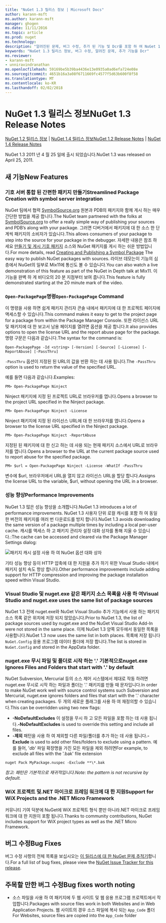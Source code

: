 ```yaml
---
title: "NuGet 1.3 릴리스 정보 | Microsoft Docs"
author: karann-msft
ms.author: karann-msft
manager: ghogen
ms.date: 11/11/2016
ms.topic: article
ms.prod: nuget
ms.technology: 
description: "알려진된 문제, 버그 수정, 추가 된 기능 및 Dcr를 포함 하 여 NuGet 1.3에 대 한 릴리스 정보입니다."
keywords: "NuGet 1.3 릴리스 정보, 버그 수정, 알려진 문제, 추가 기능을 Dcr"
ms.reviewer:
- karann-msft
- unniravindranathan
ms.openlocfilehash: 59169be5b39ba4436e13e0935a0ad6efa724e08e
ms.sourcegitcommit: 4651b16a3a08f6711669fc4577f5d63b600f8f58
ms.translationtype: MT
ms.contentlocale: ko-KR
ms.lasthandoff: 02/02/2018
---
```

# <a name="nuget-13-release-notes"></a><span data-ttu-id="3d953-104">NuGet 1.3 릴리스 정보</span><span class="sxs-lookup"><span data-stu-id="3d953-104">NuGet 1.3 Release Notes</span></span>

<span data-ttu-id="3d953-105">[NuGet 1.2 릴리스 정보](../release-notes/nuget-1.2.md) | [NuGet 1.4 릴리스 정보](../release-notes/nuget-1.4.md)</span><span class="sxs-lookup"><span data-stu-id="3d953-105">[NuGet 1.2 Release Notes](../release-notes/nuget-1.2.md) | [NuGet 1.4 Release Notes](../release-notes/nuget-1.4.md)</span></span>

<span data-ttu-id="3d953-106">NuGet 1.3 2011 년 4 월 25 일에 출시 되었습니다.</span><span class="sxs-lookup"><span data-stu-id="3d953-106">NuGet 1.3 was released on April 25, 2011.</span></span>

## <a name="new-features"></a><span data-ttu-id="3d953-107">새 기능</span><span class="sxs-lookup"><span data-stu-id="3d953-107">New Features</span></span>

### <a name="streamlined-package-creation-with-symbol-server-integration"></a><span data-ttu-id="3d953-108">기호 서버 통합 된 간편한 패키지 만들기</span><span class="sxs-lookup"><span data-stu-id="3d953-108">Streamlined Package Creation with symbol server integration</span></span>

<span data-ttu-id="3d953-109">NuGet 팀에서 협력 [SymbolSource.org](http://www.symbolsource.org/) 원본과 PDB의 패키지와 함께 게시 하는 매우 간단한 방법을 제공 합니다.</span><span class="sxs-lookup"><span data-stu-id="3d953-109">The NuGet team partnered with the folks at [SymbolSource.org](http://www.symbolsource.org/) to offer a really simple way of publishing your sources and PDB’s along with your package.</span></span> <span data-ttu-id="3d953-110">그러면 디버거에서 패키지에 대 한 소스 한 단계씩 패키지의 소비자가 있습니다.</span><span class="sxs-lookup"><span data-stu-id="3d953-110">This allows consumers of your package to step into the source for your package in the debugger.</span></span> <span data-ttu-id="3d953-111">자세한 내용은 참조 하세요 [만들기 및 게시 기호 패키지](../create-packages/symbol-packages.md) 소스와 NuGet 패키지를 게시 하는 쉬운 방법입니다.</span><span class="sxs-lookup"><span data-stu-id="3d953-111">For more details, read [Creating and Publishing a Symbol Package](../create-packages/symbol-packages.md) The easy way to publish NuGet packages with sources.</span></span> <span data-ttu-id="3d953-112">라이브 데모는이 기능의 심층에서 NuGet의 일부로 Mix11에 통신도 볼 수 있습니다.</span><span class="sxs-lookup"><span data-stu-id="3d953-112">You can also watch a live demonstration of this feature as part of the NuGet in Depth talk at Mix11.</span></span> <span data-ttu-id="3d953-113">이 기능을 완벽 하 게 비디오의 20 분 지점부터 보여 줍니다.</span><span class="sxs-lookup"><span data-stu-id="3d953-113">This feature is fully demonstrated starting at the 20 minute mark of the video.</span></span>

### <a name="open-packagepage-command"></a><span data-ttu-id="3d953-114">`Open-PackagePage`명령</span><span class="sxs-lookup"><span data-stu-id="3d953-114">`Open-PackagePage` Command</span></span>

<span data-ttu-id="3d953-115">이 명령을 사용 하면 쉽게 패키지 관리자 콘솔 내에서 패키지에 대 한 프로젝트 페이지에 액세스할 수 있습니다.</span><span class="sxs-lookup"><span data-stu-id="3d953-115">This command makes it easy to get to the project page for a package from within the Package Manager Console.</span></span> <span data-ttu-id="3d953-116">또한 라이선스 URL 및 패키지에 대 한 보고서 남용 페이지를 열려면 옵션을 제공 합니다.</span><span class="sxs-lookup"><span data-stu-id="3d953-116">It also provides options to open the license URL and the report abuse page for the package.</span></span>
<span data-ttu-id="3d953-117">명령 구문은 다음과 같습니다.</span><span class="sxs-lookup"><span data-stu-id="3d953-117">The syntax for the command is:</span></span>

    Open-PackagePage -Id <string> [-Version] [-Source] [-License] [-ReportAbuse] [-PassThru]

<span data-ttu-id="3d953-118">`-PassThru` 옵션이 지정된 된 URL의 값을 반환 하는 데 사용 됩니다.</span><span class="sxs-lookup"><span data-stu-id="3d953-118">The `-PassThru` option is used to return the value of the specified URL.</span></span>

<span data-ttu-id="3d953-119">예를 들면 다음과 같습니다.</span><span class="sxs-lookup"><span data-stu-id="3d953-119">Examples:</span></span>

    PM> Open-PackagePage Ninject

<span data-ttu-id="3d953-120">Ninject 패키지에 지정 된 프로젝트 URL로 브라우저를 엽니다.</span><span class="sxs-lookup"><span data-stu-id="3d953-120">Opens a browser to the project URL specified in the Ninject package.</span></span>

    PM> Open-PackagePage Ninject -License

<span data-ttu-id="3d953-121">Ninject 패키지에 지정 된 라이선스 URL에 대 한 브라우저를 엽니다.</span><span class="sxs-lookup"><span data-stu-id="3d953-121">Opens a browser to the license URL specified in the Ninject package.</span></span>

    PM> Open-PackagePage Ninject -ReportAbuse

<span data-ttu-id="3d953-122">지정된 된 패키지에 대 한 신고 하는 데 사용 되는 현재 패키지 소스에서 URL로 브라우저를 엽니다.</span><span class="sxs-lookup"><span data-stu-id="3d953-122">Opens a browser to the URL at the current package source used to report abuse for the specified package.</span></span>

    PM> $url = Open-PackagePage Ninject -License -WhatIf -PassThru

<span data-ttu-id="3d953-123">변수에 $url, 브라우저에서 URL을 열지 않고 라이선스 URL을 할당 합니다.</span><span class="sxs-lookup"><span data-stu-id="3d953-123">Assigns the license URL to the variable, $url, without opening the URL in a browser.</span></span>

### <a name="performance-improvements"></a><span data-ttu-id="3d953-124">성능 향상</span><span class="sxs-lookup"><span data-stu-id="3d953-124">Performance Improvements</span></span>

<span data-ttu-id="3d953-125">NuGet 1.3 많은 성능 향상을 소개합니다.</span><span class="sxs-lookup"><span data-stu-id="3d953-125">NuGet 1.3 introduces a lot of performance improvements.</span></span> <span data-ttu-id="3d953-126">NuGet 1.3 사용자 단위 로컬 캐시를 포함 하 여 동일한 버전의 패키지를 여러 번 다운로드를 방지 합니다.</span><span class="sxs-lookup"><span data-stu-id="3d953-126">NuGet 1.3 avoids downloading the same version of a package multiple times by including a local per-user cache.</span></span> <span data-ttu-id="3d953-127">캐시를 액세스 하 고 패키지 관리자 설정 대화 상자를 통해 지울 수 있습니다.:</span><span class="sxs-lookup"><span data-stu-id="3d953-127">The cache can be accessed and cleared via the Package Manager Settings dialog:</span></span>

![패키지 캐시 설정 사용 하 여 NuGet 옵션 대화 상자](./media/nuget-options.png)

<span data-ttu-id="3d953-129">기타 성능 향상 등이 HTTP 압축에 대 한 지원을 추가 하기 위한 Visual Studio 내에서 패키지 설치 속도 향상 합니다.</span><span class="sxs-lookup"><span data-stu-id="3d953-129">Other performance improvements include adding support for HTTP compression and improving the package installation speed within Visual Studio.</span></span>

### <a name="visual-studio-and-nugetexe-uses-the-same-list-of-package-sources"></a><span data-ttu-id="3d953-130">Visual Studio 및 nuget.exe 같은 패키지 소스 목록을 사용 하 여</span><span class="sxs-lookup"><span data-stu-id="3d953-130">Visual Studio and nuget.exe uses the same list of package sources</span></span>

<span data-ttu-id="3d953-131">NuGet 1.3 전에 nuget.exe와 NuGet Visual Studio 추가 기능에서 사용 하는 패키지 소스 목록 같은 위치에 저장 되지 않았습니다.</span><span class="sxs-lookup"><span data-stu-id="3d953-131">Prior to NuGet 1.3, the list of package sources used by nuget.exe and the NuGet Visual Studio Add-In were not stored in the same place.</span></span> <span data-ttu-id="3d953-132">이제 NuGet 1.3 양쪽 모두에서 동일한 목록을 사용합니다.</span><span class="sxs-lookup"><span data-stu-id="3d953-132">NuGet 1.3 now uses the same list in both places.</span></span> <span data-ttu-id="3d953-133">목록에 저장 됩니다 `NuGet.Config` 응용 프로그램 데이터 폴더에 저장 합니다.</span><span class="sxs-lookup"><span data-stu-id="3d953-133">The list is stored in `NuGet.Config` and stored in the AppData folder.</span></span>

### <a name="nugetexe-ignores-files-and-folders-that-start-with--by-default"></a><span data-ttu-id="3d953-134">nuget.exe 무시 파일 및 폴더로 시작 하는 '.' 기본적으로</span><span class="sxs-lookup"><span data-stu-id="3d953-134">nuget.exe Ignores Files and Folders that start with '.' by default</span></span>

<span data-ttu-id="3d953-135">NuGet Subversion, Mercurial 등의 소스 제어 시스템에서 제대로 작동 하려면 nuget.exe 무시로 시작 하는 파일과 폴더는 '.' 패키지를 만들 때 문자입니다.</span><span class="sxs-lookup"><span data-stu-id="3d953-135">In order to make NuGet work well with source control systems such Subversion and Mercurial, nuget.exe ignores folders and files that start with the '.' character when creating packages.</span></span> <span data-ttu-id="3d953-136">두 개의 새로운 플래그를 사용 하 여 재정의할 수 있습니다.</span><span class="sxs-lookup"><span data-stu-id="3d953-136">This can be overridden using two new flags:</span></span>

* <span data-ttu-id="3d953-137">__-NoDefaultExcludes__ 이 설정을 무시 하 고 모든 파일을 포함 하는 데 사용 됩니다.</span><span class="sxs-lookup"><span data-stu-id="3d953-137">__-NoDefaultExcludes__ is used to override this setting and include all files.</span></span>
* <span data-ttu-id="3d953-138">__-제외__ 패턴을 사용 하 여 제외할 다른 파일/폴더를 추가 하는 데 사용 됩니다.</span><span class="sxs-lookup"><span data-stu-id="3d953-138">__-Exclude__ is used to add other files/folders to exclude using a pattern.</span></span> <span data-ttu-id="3d953-139">예를 들어, '_db_' 파일 확장명을 가진 모든 파일을 제외 하려면</span><span class="sxs-lookup"><span data-stu-id="3d953-139">For example, to exclude all files with the '.bak' file extension</span></span>

```
nuget Pack MyPackage.nuspec -Exclude **\*.bak
```  

<span data-ttu-id="3d953-140">_참고: 패턴은 기본적으로 재귀적입니다._</span><span class="sxs-lookup"><span data-stu-id="3d953-140">_Note: the pattern is not recursive by default._</span></span>

### <a name="support-for-wix-projects-and-the-net-micro-framework"></a><span data-ttu-id="3d953-141">WiX 프로젝트 및.NET 마이크로 프레임 워크에 대 한 지원</span><span class="sxs-lookup"><span data-stu-id="3d953-141">Support for WiX Projects and the .NET Micro Framework</span></span>

<span data-ttu-id="3d953-142">커뮤니티 기여 덕분에 NuGet에 WiX 프로젝트 형식 뿐만 아니라.NET 마이크로 프레임 워크에 대 한 지원이 포함 됩니다.</span><span class="sxs-lookup"><span data-stu-id="3d953-142">Thanks to community contributions, NuGet includes support for WiX project types as well as the .NET Micro Framework.</span></span>

## <a name="bug-fixes"></a><span data-ttu-id="3d953-143">버그 수정</span><span class="sxs-lookup"><span data-stu-id="3d953-143">Bug Fixes</span></span>

<span data-ttu-id="3d953-144">버그 수정 사항의 전체 목록을 보십시오는 [이 릴리스에 대 한 NuGet 문제 추적기](http://nuget.codeplex.com/workitem/list/advanced?keyword=&status=All&type=All&priority=All&release=NuGet%201.3&assignedTo=All&component=All&sortField=LastUpdatedDate&sortDirection=Descending&page=0)합니다.</span><span class="sxs-lookup"><span data-stu-id="3d953-144">For a full list of bug fixes, please view the [NuGet Issue Tracker for this release](http://nuget.codeplex.com/workitem/list/advanced?keyword=&status=All&type=All&priority=All&release=NuGet%201.3&assignedTo=All&component=All&sortField=LastUpdatedDate&sortDirection=Descending&page=0).</span></span>

## <a name="bug-fixes-worth-noting"></a><span data-ttu-id="3d953-145">주목할 만한 버그 수정</span><span class="sxs-lookup"><span data-stu-id="3d953-145">Bug fixes worth noting</span></span>

* <span data-ttu-id="3d953-146">소스 파일을 사용 하 여 패키지에 두 웹 사이트 및 웹 응용 프로그램 프로젝트에서 작업합니다.</span><span class="sxs-lookup"><span data-stu-id="3d953-146">Packages with source files work in both Websites and in Web Application Projects.</span></span>
<span data-ttu-id="3d953-147">웹 사이트의 경우 소스 파일에 복사 되는 `App_Code` 폴더</span><span class="sxs-lookup"><span data-stu-id="3d953-147">For Websites, source files are copied into the `App_Code` folder</span></span>
